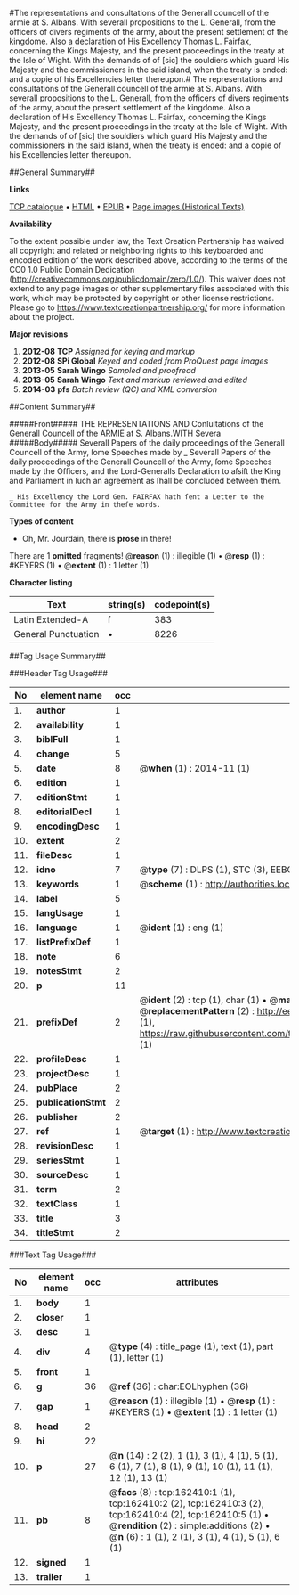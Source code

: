 #The representations and consultations of the Generall councell of the armie at S. Albans. With severall propositions to the L. Generall, from the officers of divers regiments of the army, about the present settlement of the kingdome. Also a declaration of His Excellency Thomas L. Fairfax, concerning the Kings Majesty, and the present proceedings in the treaty at the Isle of Wight. With the demands of of [sic] the souldiers which guard His Majesty and the commissioners in the said island, when the treaty is ended: and a copie of his Excellencies letter thereupon.#
The representations and consultations of the Generall councell of the armie at S. Albans. With severall propositions to the L. Generall, from the officers of divers regiments of the army, about the present settlement of the kingdome. Also a declaration of His Excellency Thomas L. Fairfax, concerning the Kings Majesty, and the present proceedings in the treaty at the Isle of Wight. With the demands of of [sic] the souldiers which guard His Majesty and the commissioners in the said island, when the treaty is ended: and a copie of his Excellencies letter thereupon.

##General Summary##

**Links**

[TCP catalogue](http://www.ota.ox.ac.uk/tcp/)  • 
[HTML](http://tei.it.ox.ac.uk/tcp/Texts-HTML/free/A91/A91676.html)  • 
[EPUB](http://tei.it.ox.ac.uk/tcp/Texts-EPUB/free/A91/A91676.epub) • 
[Page images (Historical Texts)](https://historicaltexts.jisc.ac.uk/eebo-99865011e)

**Availability**

To the extent possible under law, the Text Creation Partnership has waived all copyright and related or neighboring rights to this keyboarded and encoded edition of the work described above, according to the terms of the CC0 1.0 Public Domain Dedication (http://creativecommons.org/publicdomain/zero/1.0/). This waiver does not extend to any page images or other supplementary files associated with this work, which may be protected by copyright or other license restrictions. Please go to https://www.textcreationpartnership.org/ for more information about the project.

**Major revisions**

1. __2012-08__ __TCP__ *Assigned for keying and markup*
1. __2012-08__ __SPi Global__ *Keyed and coded from ProQuest page images*
1. __2013-05__ __Sarah Wingo__ *Sampled and proofread*
1. __2013-05__ __Sarah Wingo__ *Text and markup reviewed and edited*
1. __2014-03__ __pfs__ *Batch review (QC) and XML conversion*

##Content Summary##

#####Front#####
THE REPRESENTATIONS AND Conſultations of the Generall Councell of the ARMIE at S. Albans.WITH Severa
#####Body#####
Severall Papers of the daily proceedings of the Generall Councell of the Army, ſome Speeches made by
    _ Severall Papers of the daily proceedings of the Generall Councell of the Army, ſome Speeches made by the Officers, and the Lord-Generalls Declaration to aſsiſt the King and Parliament in ſuch an agreement as ſhall be concluded between them.

    _ His Excellency the Lord Gen. FAIRFAX hath ſent a Letter to the Committee for the Army in theſe words.

**Types of content**

  * Oh, Mr. Jourdain, there is **prose** in there!

There are 1 **omitted** fragments! 
 @__reason__ (1) : illegible (1)  •  @__resp__ (1) : #KEYERS (1)  •  @__extent__ (1) : 1 letter (1)

**Character listing**


|Text|string(s)|codepoint(s)|
|---|---|---|
|Latin Extended-A|ſ|383|
|General Punctuation|•|8226|

##Tag Usage Summary##

###Header Tag Usage###

|No|element name|occ|attributes|
|---|---|---|---|
|1.|__author__|1||
|2.|__availability__|1||
|3.|__biblFull__|1||
|4.|__change__|5||
|5.|__date__|8| @__when__ (1) : 2014-11 (1)|
|6.|__edition__|1||
|7.|__editionStmt__|1||
|8.|__editorialDecl__|1||
|9.|__encodingDesc__|1||
|10.|__extent__|2||
|11.|__fileDesc__|1||
|12.|__idno__|7| @__type__ (7) : DLPS (1), STC (3), EEBO-CITATION (1), PROQUEST (1), VID (1)|
|13.|__keywords__|1| @__scheme__ (1) : http://authorities.loc.gov/ (1)|
|14.|__label__|5||
|15.|__langUsage__|1||
|16.|__language__|1| @__ident__ (1) : eng (1)|
|17.|__listPrefixDef__|1||
|18.|__note__|6||
|19.|__notesStmt__|2||
|20.|__p__|11||
|21.|__prefixDef__|2| @__ident__ (2) : tcp (1), char (1)  •  @__matchPattern__ (2) : ([0-9\-]+):([0-9IVX]+) (1), (.+) (1)  •  @__replacementPattern__ (2) : http://eebo.chadwyck.com/downloadtiff?vid=$1&page=$2 (1), https://raw.githubusercontent.com/textcreationpartnership/Texts/master/tcpchars.xml#$1 (1)|
|22.|__profileDesc__|1||
|23.|__projectDesc__|1||
|24.|__pubPlace__|2||
|25.|__publicationStmt__|2||
|26.|__publisher__|2||
|27.|__ref__|1| @__target__ (1) : http://www.textcreationpartnership.org/docs/. (1)|
|28.|__revisionDesc__|1||
|29.|__seriesStmt__|1||
|30.|__sourceDesc__|1||
|31.|__term__|2||
|32.|__textClass__|1||
|33.|__title__|3||
|34.|__titleStmt__|2||


###Text Tag Usage###

|No|element name|occ|attributes|
|---|---|---|---|
|1.|__body__|1||
|2.|__closer__|1||
|3.|__desc__|1||
|4.|__div__|4| @__type__ (4) : title_page (1), text (1), part (1), letter (1)|
|5.|__front__|1||
|6.|__g__|36| @__ref__ (36) : char:EOLhyphen (36)|
|7.|__gap__|1| @__reason__ (1) : illegible (1)  •  @__resp__ (1) : #KEYERS (1)  •  @__extent__ (1) : 1 letter (1)|
|8.|__head__|2||
|9.|__hi__|22||
|10.|__p__|27| @__n__ (14) : 2 (2), 1 (1), 3 (1), 4 (1), 5 (1), 6 (1), 7 (1), 8 (1), 9 (1), 10 (1), 11 (1), 12 (1), 13 (1)|
|11.|__pb__|8| @__facs__ (8) : tcp:162410:1 (1), tcp:162410:2 (2), tcp:162410:3 (2), tcp:162410:4 (2), tcp:162410:5 (1)  •  @__rendition__ (2) : simple:additions (2)  •  @__n__ (6) : 1 (1), 2 (1), 3 (1), 4 (1), 5 (1), 6 (1)|
|12.|__signed__|1||
|13.|__trailer__|1||
